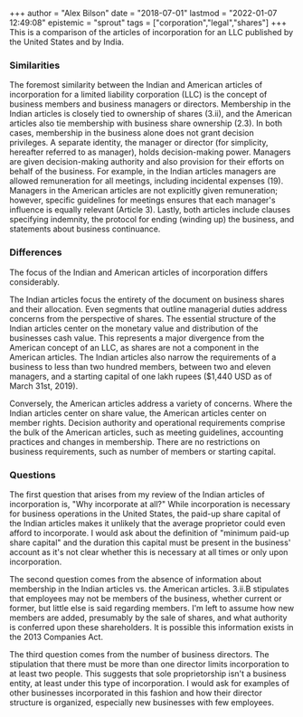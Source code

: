 +++
author = "Alex Bilson"
date = "2018-07-01"
lastmod = "2022-01-07 12:49:08"
epistemic = "sprout"
tags = ["corporation","legal","shares"]
+++
This is a comparison of the articles of incorporation for an LLC published by the United States and by India.

### Similarities

The foremost similarity between the Indian and American articles of incorporation for a limited liability corporation (LLC) is the concept of business members and business managers or directors. Membership in the Indian articles is closely tied to ownership of shares (3.ii), and the American articles also tie membership with business share ownership (2.3). In both cases, membership in the business alone does not grant decision privileges. A separate identity, the manager or director (for simplicity, hereafter referred to as manager), holds decision-making power. Managers are given decision-making authority and also provision for their efforts on behalf of the business. For example, in the Indian articles managers are allowed remuneration for all meetings, including incidental expenses (19). Managers in the American articles are not explicitly given remuneration; however, specific guidelines for meetings ensures that each manager's influence is equally relevant (Article 3). Lastly, both articles include clauses specifying indemnity, the protocol for ending (winding up) the business, and statements about business continuance.

### Differences

The focus of the Indian and American articles of incorporation differs considerably.

The Indian articles focus the entirety of the document on business shares and their allocation. Even segments that outline managerial duties address concerns from the perspective of shares. The essential structure of the Indian articles center on the monetary value and distribution of the businesses cash value. This represents a major divergence from the American concept of an LLC, as shares are not a component in the American articles. The Indian articles also narrow the requirements of a business to less than two hundred members, between two and eleven managers, and a starting capital of one lakh rupees ($1,440 USD as of March 31st, 2019).

Conversely, the American articles address a variety of concerns. Where the Indian articles center on share value, the American articles center on member rights. Decision authority and operational requirements comprise the bulk of the American articles, such as meeting guidelines, accounting practices and changes in membership. There are no restrictions on business requirements, such as number of members or starting capital.

### Questions

The first question that arises from my review of the Indian articles of incorporation is, "Why incorporate at all?" While incorporation is necessary for business operations in the United States, the paid-up share capital of the Indian articles makes it unlikely that the average proprietor could even afford to incorporate. I would ask about the definition of "minimum paid-up share capital" and the duration this capital must be present in the business' account as it's not clear whether this is necessary at all times or only upon incorporation.

The second question comes from the absence of information about membership in the Indian articles vs. the American articles. 3.ii.B stipulates that employees may not be members of the business, whether current or former, but little else is said regarding members. I'm left to assume how new members are added, presumably by the sale of shares, and what authority is conferred upon these shareholders. It is possible this information exists in the 2013 Companies Act.

The third question comes from the number of business directors. The stipulation that there must be more than one director limits incorporation to at least two people. This suggests that sole proprietorship isn't a business entity, at least under this type of incorporation. I would ask for examples of other businesses incorporated in this fashion and how their director structure is organized, especially new businesses with few employees.

